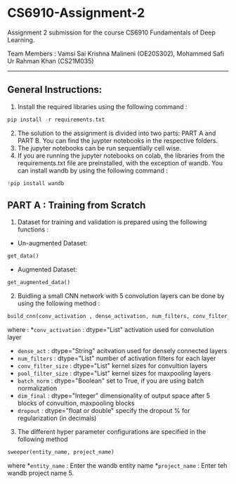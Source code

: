 # CS6910-Assignment-2
Assignment 2 submission for the course CS6910 Fundamentals of Deep Learning. 

Team Members : Vamsi Sai Krishna Malineni (OE20S302), Mohammed Safi Ur Rahman Khan (CS21M035) 

---
## General Instructions:
1. Install the required libraries using the following command :

```python 
pip install -r requirements.txt
```
2. The solution to the assignment is divided into two parts: PART A and PART B. You can find the juypter notebooks in the respective folders.
3. The jupyter notebooks can be run sequentially cell wise.
4. If you are running the jupyter notebooks on colab, the libraries from the requirements.txt file are preinstalled, with the exception of wandb. You can install wandb by using the following command :
```python
!pip install wandb
```
## PART A : Training from Scratch
1. Dataset for training and validation is prepared using the following functions :
  * Un-augmented Dataset: 
  ```python 
  get_data()
  ```
  * Augmented Dataset:
  ```python 
  get_augmented_data()
  ```
2. Buidling a small CNN network with 5 convolution layers can be done by using the following method :
```python
build_cnn(conv_activation , dense_activation, num_filters, conv_filter_size, pool_filter_size, batch_norm, dense_layer, dropout)
```
where :
  *`conv_activation`     : dtype="List"    activation used for convolution layer
  * `dense_act`           : dtype="String"  acitvation used for densely connected layers
  * `num_filters`         : dtype="List"    number of activation filters for each layer
  * `conv_filter_size`   : dtype="List"    kernel sizes for convultion layers
  * `pool_filter_size`    : dtype="List"    kernel sizes for maxpooling layers
  * `batch_norm`          : dtype="Boolean" set to True, if you are using batch normalization
  * `dim_final`          : dtype="Integer" dimensionality of output space after 5 blocks of convultion, maxpooling blocks
  * `dropout`             : dtype="float or double" specify the dropout % for regularization (in decimals)
3. The different hyper parameter configurations are specified in the following method
```python
sweeper(entity_name, project_name)
```
where
  *`entity_name` : Enter the wandb entity name
  *`project_name` : Enter teh wandb project name
5. 
